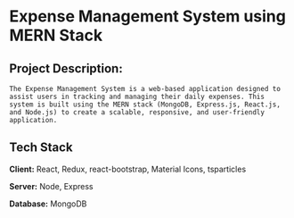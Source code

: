 
# Expense Management System using MERN Stack



## Project Description:

    The Expense Management System is a web-based application designed to assist users in tracking and managing their daily expenses. This system is built using the MERN stack (MongoDB, Express.js, React.js, and Node.js) to create a scalable, responsive, and user-friendly application.



## Tech Stack

**Client:** React, Redux, react-bootstrap, Material Icons, tsparticles

**Server:** Node, Express

**Database:** MongoDB



